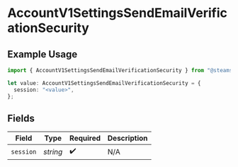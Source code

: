 # AccountV1SettingsSendEmailVerificationSecurity

## Example Usage

```typescript
import { AccountV1SettingsSendEmailVerificationSecurity } from "@steamsets/client-ts/models/operations";

let value: AccountV1SettingsSendEmailVerificationSecurity = {
  session: "<value>",
};
```

## Fields

| Field              | Type               | Required           | Description        |
| ------------------ | ------------------ | ------------------ | ------------------ |
| `session`          | *string*           | :heavy_check_mark: | N/A                |